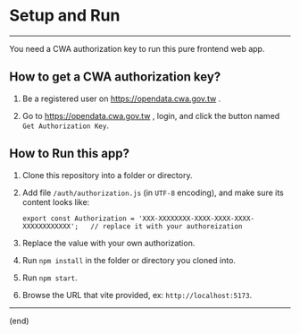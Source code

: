 
# Setup and Run

------------------------------------------------------------

You need a CWA authorization key to run this pure frontend web app.


## How to get a CWA authorization key?

1. Be a registered user on https://opendata.cwa.gov.tw .

2. Go to https://opendata.cwa.gov.tw , login, and click the button named `Get Authorization Key`.


## How to Run this app?

1. Clone this repository into a folder or directory.

2. Add file `/auth/authorization.js` (in `UTF-8` encoding), and make sure its content looks like:

	 ```
	 export const Authorization = 'XXX-XXXXXXXX-XXXX-XXXX-XXXX-XXXXXXXXXXXX';   // replace it with your authoreization
	 ```

3. Replace the value with your own authorization.

4. Run `npm install` in the folder or directory you cloned into.

5. Run `npm start`.

6. Browse the URL that vite provided, ex: `http://localhost:5173`.

------------------------------------------------------------
(end)
